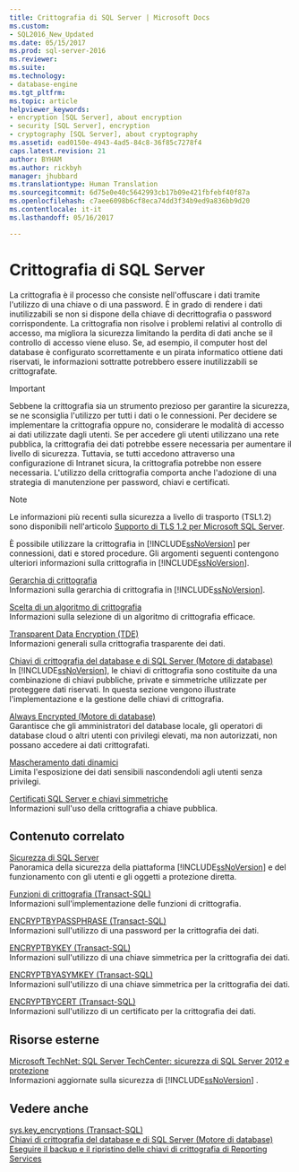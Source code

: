```yaml
---
title: Crittografia di SQL Server | Microsoft Docs
ms.custom:
- SQL2016_New_Updated
ms.date: 05/15/2017
ms.prod: sql-server-2016
ms.reviewer: 
ms.suite: 
ms.technology:
- database-engine
ms.tgt_pltfrm: 
ms.topic: article
helpviewer_keywords:
- encryption [SQL Server], about encryption
- security [SQL Server], encryption
- cryptography [SQL Server], about cryptography
ms.assetid: ead0150e-4943-4ad5-84c8-36f85c7278f4
caps.latest.revision: 21
author: BYHAM
ms.author: rickbyh
manager: jhubbard
ms.translationtype: Human Translation
ms.sourcegitcommit: 6d75e0e40c5642993cb17b09e421fbfebf40f87a
ms.openlocfilehash: c7aee6098b6cf8eca74dd3f34b9ed9a836bb9d20
ms.contentlocale: it-it
ms.lasthandoff: 05/16/2017

---
```

# <a name="sql-server-encryption"></a>Crittografia di SQL Server
  La crittografia è il processo che consiste nell'offuscare i dati tramite l'utilizzo di una chiave o di una password. È in grado di rendere i dati inutilizzabili se non si dispone della chiave di decrittografia o password corrispondente. La crittografia non risolve i problemi relativi al controllo di accesso, ma migliora la sicurezza limitando la perdita di dati anche se il controllo di accesso viene eluso. Se, ad esempio, il computer host del database è configurato scorrettamente e un pirata informatico ottiene dati riservati, le informazioni sottratte potrebbero essere inutilizzabili se crittografate.  
  

> [!IMPORTANT]  
>  Sebbene la crittografia sia un strumento prezioso per garantire la sicurezza, se ne sconsiglia l'utilizzo per tutti i dati o le connessioni. Per decidere se implementare la crittografia oppure no, considerare le modalità di accesso ai dati utilizzate dagli utenti. Se per accedere gli utenti utilizzano una rete pubblica, la crittografia dei dati potrebbe essere necessaria per aumentare il livello di sicurezza. Tuttavia, se tutti accedono attraverso una configurazione di Intranet sicura, la crittografia potrebbe non essere necessaria. L'utilizzo della crittografia comporta anche l'adozione di una strategia di manutenzione per password, chiavi e certificati.  
  
> [!NOTE]  
>  Le informazioni più recenti sulla sicurezza a livello di trasporto (TSL1.2) sono disponibili nell'articolo [Supporto di TLS 1.2 per Microsoft SQL Server](https://support.microsoft.com/kb/3135244).  

È possibile utilizzare la crittografia in [!INCLUDE[ssNoVersion](../../../includes/ssnoversion-md.md)] per connessioni, dati e stored procedure. Gli argomenti seguenti contengono ulteriori informazioni sulla crittografia in [!INCLUDE[ssNoVersion](../../../includes/ssnoversion-md.md)].  

 [Gerarchia di crittografia](../../../relational-databases/security/encryption/encryption-hierarchy.md)  
 Informazioni sulla gerarchia di crittografia in [!INCLUDE[ssNoVersion](../../../includes/ssnoversion-md.md)].  
  
 [Scelta di un algoritmo di crittografia](../../../relational-databases/security/encryption/choose-an-encryption-algorithm.md)  
 Informazioni sulla selezione di un algoritmo di crittografia efficace.  
  
 [Transparent Data Encryption &#40;TDE&#41;](../../../relational-databases/security/encryption/transparent-data-encryption-tde.md)  
 Informazioni generali sulla crittografia trasparente dei dati.  
  
 [Chiavi di crittografia del database e di SQL Server &#40;Motore di database&#41;](../../../relational-databases/security/encryption/sql-server-and-database-encryption-keys-database-engine.md)  
 In [!INCLUDE[ssNoVersion](../../../includes/ssnoversion-md.md)], le chiavi di crittografia sono costituite da una combinazione di chiavi pubbliche, private e simmetriche utilizzate per proteggere dati riservati. In questa sezione vengono illustrate l'implementazione e la gestione delle chiavi di crittografia.  
  
 [Always Encrypted &#40;Motore di database&#41;](../../../relational-databases/security/encryption/always-encrypted-database-engine.md)  
 Garantisce che gli amministratori del database locale, gli operatori di database cloud o altri utenti con privilegi elevati, ma non autorizzati, non possano accedere ai dati crittografati.  
  
 [Mascheramento dati dinamici](../../../relational-databases/security/dynamic-data-masking.md)  
 Limita l'esposizione dei dati sensibili nascondendoli agli utenti senza privilegi.  
  
 [Certificati SQL Server e chiavi simmetriche](../../../relational-databases/security/sql-server-certificates-and-asymmetric-keys.md)  
 Informazioni sull'uso della crittografia a chiave pubblica.  
  
## <a name="related-content"></a>Contenuto correlato  
 [Sicurezza di SQL Server](../../../relational-databases/security/securing-sql-server.md)  
 Panoramica della sicurezza della piattaforma [!INCLUDE[ssNoVersion](../../../includes/ssnoversion-md.md)] e del funzionamento con gli utenti e gli oggetti a protezione diretta.  
  
 [Funzioni di crittografia &#40;Transact-SQL&#41;](../../../t-sql/functions/cryptographic-functions-transact-sql.md)  
 Informazioni sull'implementazione delle funzioni di crittografia.  
  
 [ENCRYPTBYPASSPHRASE &#40;Transact-SQL&#41;](../../../t-sql/functions/encryptbypassphrase-transact-sql.md)  
 Informazioni sull'utilizzo di una password per la crittografia dei dati.  
  
 [ENCRYPTBYKEY &#40;Transact-SQL&#41;](../../../t-sql/functions/encryptbykey-transact-sql.md)  
 Informazioni sull'utilizzo di una chiave simmetrica per la crittografia dei dati.  
  
 [ENCRYPTBYASYMKEY &#40;Transact-SQL&#41;](../../../t-sql/functions/encryptbyasymkey-transact-sql.md)  
 Informazioni sull'utilizzo di una chiave simmetrica per la crittografia dei dati.  
  
 [ENCRYPTBYCERT &#40;Transact-SQL&#41;](../../../t-sql/functions/encryptbycert-transact-sql.md)  
 Informazioni sull'utilizzo di un certificato per la crittografia dei dati.  
  
## <a name="external-resources"></a>Risorse esterne  
 [Microsoft TechNet: SQL Server TechCenter: sicurezza di SQL Server 2012 e protezione](http://download.microsoft.com/download/8/F/A/8FABACD7-803E-40FC-ADF8-355E7D218F4C/SQL_Server_2012_Security_Best_Practice_Whitepaper_Apr2012.docx)  
 Informazioni aggiornate sulla sicurezza di [!INCLUDE[ssNoVersion](../../../includes/ssnoversion-md.md)] .  
  
## <a name="see-also"></a>Vedere anche  
 [sys.key_encryptions &#40;Transact-SQL&#41;](../../../relational-databases/system-catalog-views/sys-key-encryptions-transact-sql.md)   
 [Chiavi di crittografia del database e di SQL Server &#40;Motore di database&#41;](../../../relational-databases/security/encryption/sql-server-and-database-encryption-keys-database-engine.md)   
 [Eseguire il backup e il ripristino delle chiavi di crittografia di Reporting Services](../../../reporting-services/install-windows/ssrs-encryption-keys-back-up-and-restore-encryption-keys.md)  
  
  

